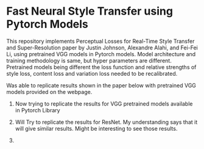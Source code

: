 # Fast Neural Style Transfer using Pytorch Models

This repository implements Perceptual Losses for Real-Time Style Transfer and Super-Resolution paper by Justin Johnson, Alexandre Alahi, and Fei-Fei Li, using pretrained VGG models in Pytorch models. Model architecture and training methodology is same, but hyper parameters are different. Pretrained models being different the loss function and relative strengths of style loss, content loss and variation loss needed to be recalibrated. 

Was able to replicate results shown in the paper below with pretrained VGG models provided on the webpage.

1. Now trying to replicate the results for VGG pretrained models available in Pytorch Library

2. Will Try to replicate the results for ResNet. My understanding says that it will give similar results. Might be interesting to see those results.

3. 




